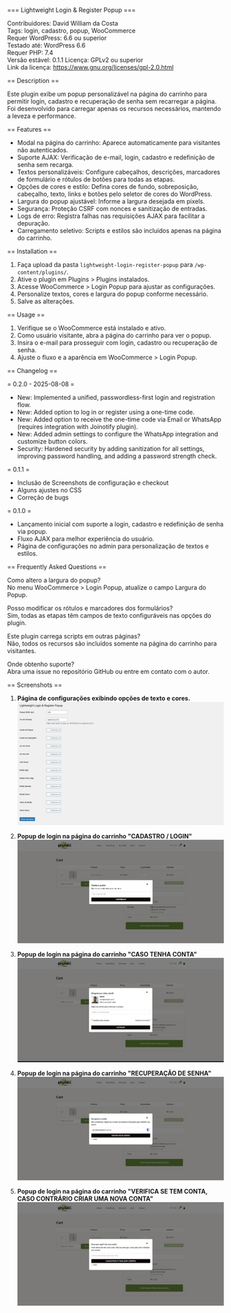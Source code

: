 === Lightweight Login & Register Popup ===

Contribuidores: David William da Costa  
Tags: login, cadastro, popup, WooCommerce  
Requer WordPress: 6.6 ou superior  
Testado até: WordPress 6.6  
Requer PHP: 7.4  
Versão estável: 0.1.1
Licença: GPLv2 ou superior  
Link da licença: https://www.gnu.org/licenses/gpl-2.0.html

== Description ==

Este plugin exibe um popup personalizável na página do carrinho para permitir login, cadastro e recuperação de senha sem recarregar a página. Foi desenvolvido para carregar apenas os recursos necessários, mantendo a leveza e performance.

== Features ==

- Modal na página do carrinho: Aparece automaticamente para visitantes não autenticados.
- Suporte AJAX: Verificação de e-mail, login, cadastro e redefinição de senha sem recarga.
- Textos personalizáveis: Configure cabeçalhos, descrições, marcadores de formulário e rótulos de botões para todas as etapas.
- Opções de cores e estilo: Defina cores de fundo, sobreposição, cabeçalho, texto, links e botões pelo seletor de cores do WordPress.
- Largura do popup ajustável: Informe a largura desejada em pixels.
- Segurança: Proteção CSRF com nonces e sanitização de entradas.
- Logs de erro: Registra falhas nas requisições AJAX para facilitar a depuração.
- Carregamento seletivo: Scripts e estilos são incluídos apenas na página do carrinho.

== Installation ==

1. Faça upload da pasta `lightweight-login-register-popup` para `/wp-content/plugins/`.
2. Ative o plugin em Plugins > Plugins instalados.
3. Acesse WooCommerce > Login Popup para ajustar as configurações.
4. Personalize textos, cores e largura do popup conforme necessário.
5. Salve as alterações.

== Usage ==

1. Verifique se o WooCommerce está instalado e ativo.
2. Como usuário visitante, abra a página do carrinho para ver o popup.
3. Insira o e-mail para prosseguir com login, cadastro ou recuperação de senha.
4. Ajuste o fluxo e a aparência em WooCommerce > Login Popup.

== Changelog ==

= 0.2.0 - 2025-08-08 =
* New: Implemented a unified, passwordless-first login and registration flow.
* New: Added option to log in or register using a one-time code.
* New: Added option to receive the one-time code via Email or WhatsApp (requires integration with Joinotify plugin).
* New: Added admin settings to configure the WhatsApp integration and customize button colors.
* Security: Hardened security by adding sanitization for all settings, improving password handling, and adding a password strength check.

= 0.1.1 =

- Inclusão de Screenshots de configuração e checkout
- Alguns ajustes no CSS
- Correção de bugs

= 0.1.0 =

- Lançamento inicial com suporte a login, cadastro e redefinição de senha via popup.
- Fluxo AJAX para melhor experiência do usuário.
- Página de configurações no admin para personalização de textos e estilos.

== Frequently Asked Questions ==

Como altero a largura do popup?  
No menu WooCommerce > Login Popup, atualize o campo Largura do Popup.

Posso modificar os rótulos e marcadores dos formulários?  
Sim, todas as etapas têm campos de texto configuráveis nas opções do plugin.

Este plugin carrega scripts em outras páginas?  
Não, todos os recursos são incluídos somente na página do carrinho para visitantes.

Onde obtenho suporte?  
Abra uma issue no repositório GitHub ou entre em contato com o autor.

== Screenshots ==

1. **Página de configurações exibindo opções de texto e cores.**  
   ![Configurações](/assets/screenshot/screenshot-05.jpeg)

2. **Popup de login na página do carrinho "CADASTRO / LOGIN"**  
   ![Checkout](/assets/screenshot/screenshot-01.jpeg)

3. **Popup de login na página do carrinho "CASO TENHA CONTA"**  
   ![Checkout](/assets/screenshot/screenshot-02.jpeg)

4. **Popup de login na página do carrinho "RECUPERAÇÃO DE SENHA"**  
   ![Checkout](/assets/screenshot/screenshot-03.jpeg)

5. **Popup de login na página do carrinho "VERIFICA SE TEM CONTA, CASO CONTRÁRIO CRIAR UMA NOVA CONTA"**  
   ![Checkout](/assets/screenshot/screenshot-04.jpeg)
